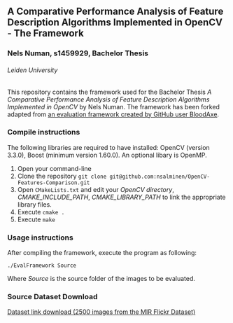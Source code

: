 ## A Comparative Performance Analysis of Feature Description Algorithms Implemented in OpenCV - The Framework
### Nels Numan, s1459929, Bachelor Thesis
###### Leiden University

This repository contains the framework used for the Bachelor Thesis *A Comparative Performance Analysis of Feature Description Algorithms Implemented in OpenCV* by Nels Numan. The framework has been forked adapted from [an evaluation framework created by GitHub user BloodAxe](https://github.com/BloodAxe/OpenCV-Features-Comparison).

### Compile instructions
The following libraries are required to have installed: OpenCV (version 3.3.0), Boost (minimum version 1.60.0). An optional libary is OpenMP.

1. Open your command-line
2. Clone the repository
``git clone git@github.com:nsalminen/OpenCV-Features-Comparison.git``
3. Open `CMakeLists.txt` and edit your *OpenCV directory*, *CMAKE_INCLUDE_PATH*, *CMAKE_LIBRARY_PATH* to link the appropriate library files.
4. Execute `cmake .`
5. Execute `make`

### Usage instructions
After compiling the framework, execute the program as following:

`./EvalFramework Source`

Where *Source* is the source folder of the images to be evaluated.

### Source Dataset Download
[Dataset link download (2500 images from the MIR Flickr Dataset)](https://dl.dropboxusercontent.com/u/49159172/dataset.tar.gz)